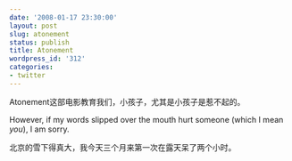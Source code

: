```yaml
---
date: '2008-01-17 23:30:00'
layout: post
slug: atonement
status: publish
title: Atonement
wordpress_id: '312'
categories:
- twitter
---
```


Atonement这部电影教育我们，小孩子，尤其是小孩子是惹不起的。 

However, if my words slipped over the mouth hurt someone (which I mean _you_), I am sorry.

北京的雪下得真大，我今天三个月来第一次在露天呆了两个小时。
